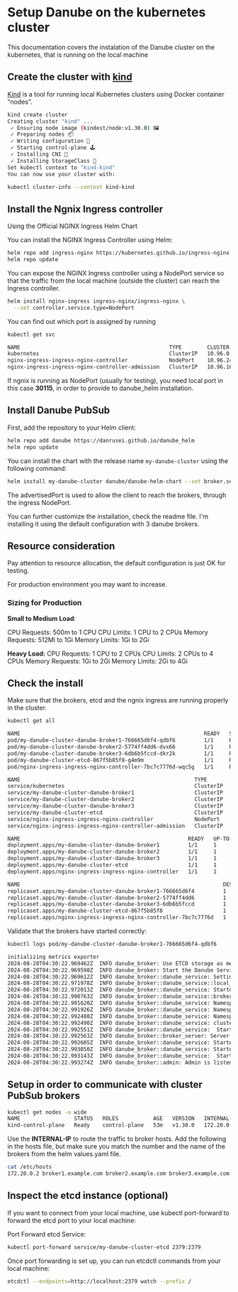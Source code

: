 # Setup Danube on the kubernetes cluster

This documentation covers the instalation of the Danube cluster on the kubernetes, that is running on the local machine

## Create the cluster with [kind](https://kind.sigs.k8s.io/)

[Kind](https://github.com/kubernetes-sigs/kind) is a tool for running local Kubernetes clusters using Docker container “nodes”.

```bash
kind create cluster
Creating cluster "kind" ...
 ✓ Ensuring node image (kindest/node:v1.30.0) 🖼
 ✓ Preparing nodes 📦  
 ✓ Writing configuration 📜 
 ✓ Starting control-plane 🕹️ 
 ✓ Installing CNI 🔌 
 ✓ Installing StorageClass 💾 
Set kubectl context to "kind-kind"
You can now use your cluster with:

kubectl cluster-info --context kind-kind
```

## Install the Ngnix Ingress controller

Using the Official NGINX Ingress Helm Chart

You can install the NGINX Ingress Controller using Helm:

```bash
helm repo add ingress-nginx https://kubernetes.github.io/ingress-nginx
helm repo update
```

You can expose the NGINX Ingress controller using a NodePort service so that the traffic from the local machine (outside the cluster) can reach the Ingress controller.

```bash
helm install nginx-ingress ingress-nginx/ingress-nginx \
  --set controller.service.type=NodePort
```

You can find out which port is assigned by running

```bash
kubectl get svc

NAME                                               TYPE        CLUSTER-IP      EXTERNAL-IP   PORT(S)                      AGE
kubernetes                                         ClusterIP   10.96.0.1       <none>        443/TCP                      4m17s
nginx-ingress-ingress-nginx-controller             NodePort    10.96.245.118   <none>        80:30115/TCP,443:30294/TCP   2m58s
nginx-ingress-ingress-nginx-controller-admission   ClusterIP   10.96.169.82    <none>        443/TCP                      2m58s
```

If ngnix is running as NodePort (usually for testing), you need local port in this case **30115**, in order to provide to danube_helm installation.

## Install Danube PubSub

First, add the repository to your Helm client:

```sh
helm repo add danube https://danrusei.github.io/danube_helm
helm repo update
```

You can install the chart with the release name `my-danube-cluster` using the following command:

```sh
helm install my-danube-cluster danube/danube-helm-chart --set broker.service.advertisedPort=30115
```

The advertisedPort is used to allow the client to reach the brokers, through the ingress NodePort.

You can further customize the installation, check the readme file. I'm installing it using the default configuration with 3 danube brokers.

## Resource consideration

Pay attention to resource allocation, the default configuration is just OK for testing.

For production environment you may want to increase.

### Sizing for Production

**Small to Medium Load**:

CPU Requests: 500m to 1 CPU
CPU Limits: 1 CPU to 2 CPUs
Memory Requests: 512Mi to 1Gi
Memory Limits: 1Gi to 2Gi

**Heavy Load:**
CPU Requests: 1 CPU to 2 CPUs
CPU Limits: 2 CPUs to 4 CPUs
Memory Requests: 1Gi to 2Gi
Memory Limits: 2Gi to 4Gi

## Check the install

Make sure that the brokers, etcd and the ngnix ingress are running properly in the cluster.

```bash
kubectl get all

NAME                                                          READY   STATUS    RESTARTS   AGE
pod/my-danube-cluster-danube-broker1-766665d6f4-qdbf6         1/1     Running   0          12s
pod/my-danube-cluster-danube-broker2-5774ff4dd6-dvx66         1/1     Running   0          12s
pod/my-danube-cluster-danube-broker3-6db6b5fccd-dkr2k         1/1     Running   0          12s
pod/my-danube-cluster-etcd-867f5b85f8-g4m9m                   1/1     Running   0          12s
pod/nginx-ingress-ingress-nginx-controller-7bc7c7776d-wqc5g   1/1     Running   0          47m

NAME                                                       TYPE        CLUSTER-IP      EXTERNAL-IP   PORT(S)                       AGE
service/kubernetes                                         ClusterIP   10.96.0.1       <none>        443/TCP                       48m
service/my-danube-cluster-danube-broker1                   ClusterIP   10.96.40.244    <none>        6650/TCP,50051/TCP,9040/TCP   12s
service/my-danube-cluster-danube-broker2                   ClusterIP   10.96.204.21    <none>        6650/TCP,50051/TCP,9040/TCP   12s
service/my-danube-cluster-danube-broker3                   ClusterIP   10.96.46.5      <none>        6650/TCP,50051/TCP,9040/TCP   12s
service/my-danube-cluster-etcd                             ClusterIP   10.96.232.70    <none>        2379/TCP                      12s
service/nginx-ingress-ingress-nginx-controller             NodePort    10.96.245.118   <none>        80:30115/TCP,443:30294/TCP    47m
service/nginx-ingress-ingress-nginx-controller-admission   ClusterIP   10.96.169.82    <none>        443/TCP                       47m

NAME                                                     READY   UP-TO-DATE   AVAILABLE   AGE
deployment.apps/my-danube-cluster-danube-broker1         1/1     1            1           12s
deployment.apps/my-danube-cluster-danube-broker2         1/1     1            1           12s
deployment.apps/my-danube-cluster-danube-broker3         1/1     1            1           12s
deployment.apps/my-danube-cluster-etcd                   1/1     1            1           12s
deployment.apps/nginx-ingress-ingress-nginx-controller   1/1     1            1           47m

NAME                                                                DESIRED   CURRENT   READY   AGE
replicaset.apps/my-danube-cluster-danube-broker1-766665d6f4         1         1         1       12s
replicaset.apps/my-danube-cluster-danube-broker2-5774ff4dd6         1         1         1       12s
replicaset.apps/my-danube-cluster-danube-broker3-6db6b5fccd         1         1         1       12s
replicaset.apps/my-danube-cluster-etcd-867f5b85f8                   1         1         1       12s
replicaset.apps/nginx-ingress-ingress-nginx-controller-7bc7c7776d   1         1         1       47m
```

Validate that the brokers have started correctly:

```bash
kubectl logs pod/my-danube-cluster-danube-broker1-766665d6f4-qdbf6

initializing metrics exporter
2024-08-28T04:30:22.969462Z  INFO danube_broker: Use ETCD storage as metadata persistent store
2024-08-28T04:30:22.969598Z  INFO danube_broker: Start the Danube Service
2024-08-28T04:30:22.969612Z  INFO danube_broker::danube_service: Setting up the cluster MY_CLUSTER
2024-08-28T04:30:22.971978Z  INFO danube_broker::danube_service::local_cache: Initial cache populated
2024-08-28T04:30:22.972013Z  INFO danube_broker::danube_service: Started the Local Cache service.
2024-08-28T04:30:22.990763Z  INFO danube_broker::danube_service::broker_register: Broker 14150019297734190044 registered in the cluster
2024-08-28T04:30:22.991620Z  INFO danube_broker::danube_service: Namespace default already exists.
2024-08-28T04:30:22.991926Z  INFO danube_broker::danube_service: Namespace system already exists.
2024-08-28T04:30:22.992480Z  INFO danube_broker::danube_service: Namespace default already exists.
2024-08-28T04:30:22.992490Z  INFO danube_broker::danube_service: cluster metadata setup completed
2024-08-28T04:30:22.992551Z  INFO danube_broker::danube_service:  Started the Broker GRPC server
2024-08-28T04:30:22.992563Z  INFO danube_broker::broker_server: Server is listening on address: 0.0.0.0:6650
2024-08-28T04:30:22.992605Z  INFO danube_broker::danube_service: Started the Leader Election service
2024-08-28T04:30:22.993050Z  INFO danube_broker::danube_service: Started the Load Manager service.
2024-08-28T04:30:22.993143Z  INFO danube_broker::danube_service:  Started the Danube Admin GRPC server
2024-08-28T04:30:22.993274Z  INFO danube_broker::admin: Admin is listening on address: 0.0.0.0:50051
```

## Setup in order to communicate with cluster PubSub brokers

```bash
kubectl get nodes -o wide
NAME                 STATUS   ROLES           AGE   VERSION   INTERNAL-IP   EXTERNAL-IP   OS-IMAGE                         KERNEL-VERSION       CONTAINER-RUNTIME
kind-control-plane   Ready    control-plane   53m   v1.30.0   172.20.0.2    <none>        Debian GNU/Linux 12 (bookworm)   5.15.0-118-generic   containerd://1.7.15
```

Use the **INTERNAL-IP** to route the traffic to broker hosts. Add the following in the hosts file, but make sure you match the number and the name of the brokers from the helm values.yaml file.

```bash
cat /etc/hosts
172.20.0.2 broker1.example.com broker2.example.com broker3.example.com

```

## Inspect the etcd instance (optional)

If you want to connect from your local machine, use kubectl port-forward to forward the etcd port to your local machine:

Port Forward etcd Service:

```bash
kubectl port-forward service/my-danube-cluster-etcd 2379:2379
```

Once port forwarding is set up, you can run etcdctl commands from your local machine:

```bash
etcdctl --endpoints=http://localhost:2379 watch --prefix /
```

